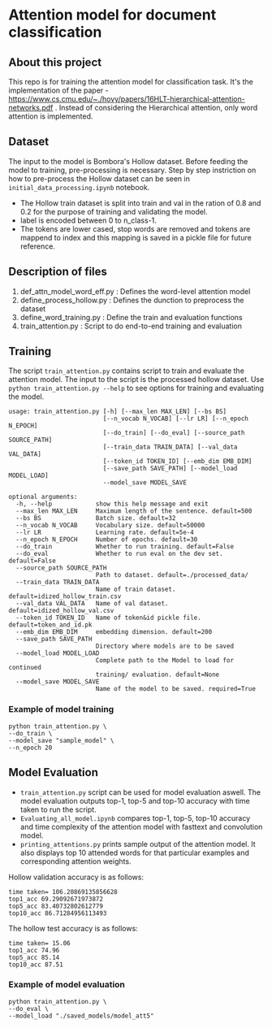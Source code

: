 # Attention model for document classification

## About this project
This repo is for training the attention model for classification task. It's the implementation of the paper - https://www.cs.cmu.edu/~./hovy/papers/16HLT-hierarchical-attention-networks.pdf . Instead of considering the Hierarchical attention, only word attention is implemented. 

## Dataset
The input to the model is Bombora's Hollow dataset. Before feeding the model to training, pre-processing is necessary. 
Step by step instriction on how to pre-process the Hollow dataset can be seen in `initial_data_processing.ipynb` notebook.
- The Hollow train dataset is split into train and val in the ration of 0.8 and 0.2 for the purpose of training and validating the model. 
- label is encoded between 0 to n_class-1. 
- The tokens are lower cased, stop words are removed and tokens are mappend to index and this mapping is saved in a pickle file for future reference.

## Description of files
1. def_attn_model_word_eff.py : Defines the word-level attention model
2. define_process_hollow.py : Defines the dunction to preprocess the dataset
3. define_word_training.py : Define the train and evaluation functions
4. train_attention.py : Script to do end-to-end training and evaluation

## Training
The script `train_attention.py` contains script to train and evaluate the attention model. The input to the script is the processed hollow dataset. 
Use `python train_attention.py --help` to see options for training and evaluating the model. 

```
usage: train_attention.py [-h] [--max_len MAX_LEN] [--bs BS]
                          [--n_vocab N_VOCAB] [--lr LR] [--n_epoch N_EPOCH]
                          [--do_train] [--do_eval] [--source_path SOURCE_PATH]
                          [--train_data TRAIN_DATA] [--val_data VAL_DATA]
                          [--token_id TOKEN_ID] [--emb_dim EMB_DIM]
                          [--save_path SAVE_PATH] [--model_load MODEL_LOAD]
                          --model_save MODEL_SAVE

optional arguments:
  -h, --help            show this help message and exit
  --max_len MAX_LEN     Maximum length of the sentence. default=500
  --bs BS               Batch size. default=32
  --n_vocab N_VOCAB     Vocabulary size. default=50000
  --lr LR               Learning rate. default=5e-4
  --n_epoch N_EPOCH     Number of epochs. default=30
  --do_train            Whether to run training. default=False
  --do_eval             Whether to run eval on the dev set. default=False
  --source_path SOURCE_PATH
                        Path to dataset. default=./processed_data/
  --train_data TRAIN_DATA
                        Name of train dataset. default=idized_hollow_train.csv
  --val_data VAL_DATA   Name of val dataset. default=idized_hollow_val.csv
  --token_id TOKEN_ID   Name of token&id pickle file. default=token_and_id.pk
  --emb_dim EMB_DIM     embedding dimension. default=200
  --save_path SAVE_PATH
                        Directory where models are to be saved
  --model_load MODEL_LOAD
                        Complete path to the Model to load for continued
                        training/ evaluation. default=None
  --model_save MODEL_SAVE
                        Name of the model to be saved. required=True
```

### Example of model training 
```
python train_attention.py \
--do_train \
--model_save "sample_model" \
--n_epoch 20
```

## Model Evaluation
- `train_attention.py` script can be used for model evaluation aswell. The model evaluation outputs top-1, top-5 and top-10 accuracy with time taken to run the script.
- `Evaluating_all_model.ipynb` compares top-1, top-5, top-10 accuracy and time complexity of the attention model with fasttext and convolution model.
- `printing_attentions.py` prints sample output of the attention model. It also displays top 10 attended words for that particular examples and corresponding attention weights.

Hollow validation accuracy is as follows:
```
time taken= 106.20869135856628
top1_acc 69.29092671973872
top5_acc 83.40732802612779
top10_acc 86.71284956113493
```

The hollow test accuracy is as follows:
```
time taken= 15.06
top1_acc 74.96
top5_acc 85.14
top10_acc 87.51
```

### Example of model evaluation
``` 
python train_attention.py \
--do_eval \
--model_load "./saved_models/model_att5"
```
